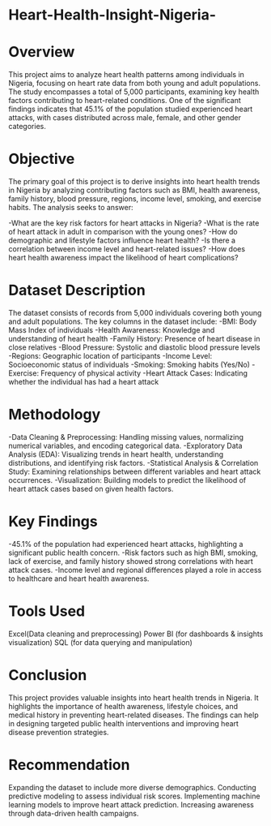 # Heart-Health-Insight-Nigeria-

# Overview
This project aims to analyze heart health patterns among individuals in Nigeria, focusing on heart rate data from both young and adult populations. The study encompasses a total of 5,000 participants, examining key health factors contributing to heart-related conditions. One of the significant findings indicates that 45.1% of the population studied experienced heart attacks, with cases distributed across male, female, and other gender categories.

# Objective
The primary goal of this project is to derive insights into heart health trends in Nigeria by analyzing contributing factors such as BMI, health awareness, family history, blood pressure, regions, income level, smoking, and exercise habits. The analysis seeks to answer:

-What are the key risk factors for heart attacks in Nigeria?
-What is the rate of heart attack in adult in comparison with the young ones?
-How do demographic and lifestyle factors influence heart health?
-Is there a correlation between income level and heart-related issues?
-How does heart health awareness impact the likelihood of heart complications?

# Dataset Description
The dataset consists of records from 5,000 individuals covering both young and adult populations. The key columns in the dataset include:
-BMI: Body Mass Index of individuals
-Health Awareness: Knowledge and understanding of heart health
-Family History: Presence of heart disease in close relatives
-Blood Pressure: Systolic and diastolic blood pressure levels
-Regions: Geographic location of participants
-Income Level: Socioeconomic status of individuals
-Smoking: Smoking habits (Yes/No)
-Exercise: Frequency of physical activity
-Heart Attack Cases: Indicating whether the individual has had a heart attack

# Methodology
-Data Cleaning & Preprocessing: Handling missing values, normalizing numerical variables, and encoding categorical data.
-Exploratory Data Analysis (EDA): Visualizing trends in heart health, understanding distributions, and identifying risk factors.
-Statistical Analysis & Correlation Study: Examining relationships between different variables and heart attack occurrences.
-Visualization: Building models to predict the likelihood of heart attack cases based on given health factors.

# Key Findings
-45.1% of the population had experienced heart attacks, highlighting a significant public health concern.
-Risk factors such as high BMI, smoking, lack of exercise, and family history showed strong correlations with heart attack cases.
-Income level and regional differences played a role in access to healthcare and heart health awareness.

# Tools Used
Excel(Data cleaning and preprocessing)
Power BI (for dashboards & insights visualization)
SQL (for data querying and manipulation)

# Conclusion
This project provides valuable insights into heart health trends in Nigeria. It highlights the importance of health awareness, lifestyle choices, and medical history in preventing heart-related diseases. The findings can help in designing targeted public health interventions and improving heart disease prevention strategies.

# Recommendation
Expanding the dataset to include more diverse demographics.
Conducting predictive modeling to assess individual risk scores.
Implementing machine learning models to improve heart attack prediction.
Increasing awareness through data-driven health campaigns.
